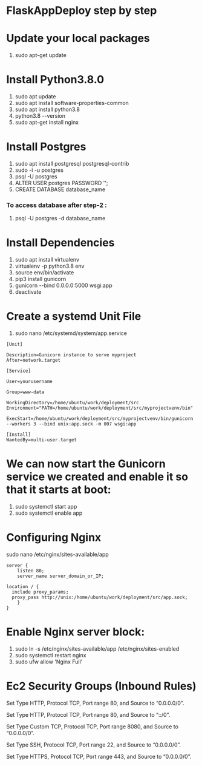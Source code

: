 # FlaskAppDeploy step by step

# Update your local packages 

1. sudo apt-get update

# Install Python3.8.0

1. sudo apt update
2. sudo apt install software-properties-common
3. sudo apt install python3.8
4. python3.8 --version
5. sudo apt-get install nginx

# Install Postgres

1. sudo apt install postgresql postgresql-contrib
2. sudo -i -u postgres
3. psql -U postgres
4. ALTER USER postgres PASSWORD '<new-password>';
5. CREATE DATABASE database_name
 
### To access database after step-2 :
    
1. psql -U postgres -d database_name

# Install Dependencies

1. sudo apt install virtualenv
2. virtualenv -p python3.8 env
3. source env/bin/activate
4. pip3 install gunicorn
5. gunicorn --bind 0.0.0.0:5000 wsgi:app
6. deactivate

#  Create a systemd Unit File
1. sudo nano /etc/systemd/system/app.service

```
[Unit]

Description=Gunicorn instance to serve myproject
After=network.target

[Service]

User=yourusername

Group=www-data

WorkingDirectory=/home/ubuntu/work/deployment/src
Environment="PATH=/home/ubuntu/work/deployment/src/myprojectvenv/bin"

ExecStart=/home/ubuntu/work/deployment/src/myprojectvenv/bin/gunicorn --workers 3 --bind unix:app.sock -m 007 wsgi:app

[Install]
WantedBy=multi-user.target
```

# We can now start the Gunicorn service we created and enable it so that it starts at boot:
1. sudo systemctl start app
2. sudo systemctl enable app

# Configuring Nginx
sudo nano /etc/nginx/sites-available/app

```
server {
    listen 80;
    server_name server_domain_or_IP;

location / {
  include proxy_params;
  proxy_pass http://unix:/home/ubuntu/work/deployment/src/app.sock;
    }
}
```

# Enable Nginx server block:
1. sudo ln -s /etc/nginx/sites-available/app /etc/nginx/sites-enabled
2. sudo systemctl restart nginx
3. sudo ufw allow 'Nginx Full'

# Ec2 Security Groups (Inbound Rules)
    
Set Type HTTP, Protocol TCP, Port range 80, and Source to “0.0.0.0/0”.

Set Type HTTP, Protocol TCP, Port range 80, and Source to “::/0”.

Set Type Custom TCP, Protocol TCP, Port range 8080, and Source to “0.0.0.0/0”.

Set Type SSH, Protocol TCP, Port range 22, and Source to “0.0.0.0/0”.

Set Type HTTPS, Protocol TCP, Port range 443, and Source to “0.0.0.0/0”.
